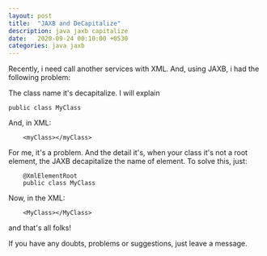 ```yaml
---
layout: post
title:  "JAXB and DeCapitalize"
description: java jaxb capitalize
date:   2020-09-24 00:10:00 +0530
categories: java jaxb
---
```


Recently, i need call another services with XML. And, using JAXB, i had the following problem:

The class name it's decapitalize. I will explain

```
public class MyClass
```

And, in XML:


```
    <myClass></myClass>
```

For me, it's a problem. And the detail it's, when your class it's not a root element, the JAXB decapitalize the name of element.
To solve this, just:

```
    @XmlElementRoot
    public class MyClass
```

Now, in the XML:


```
    <MyClass></MyClass>
```

and that's all folks!

If you have any doubts, problems or suggestions, just leave a message.
